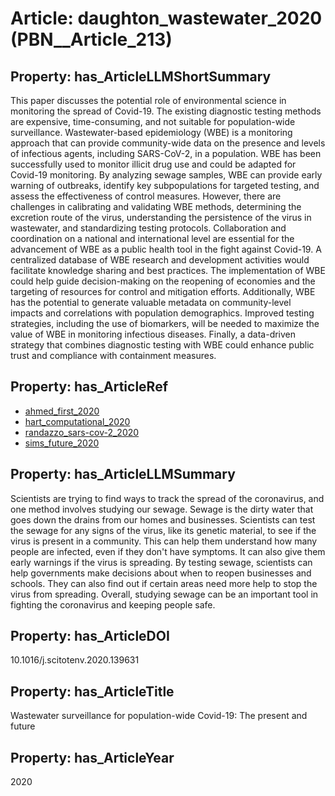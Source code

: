 # Article: __daughton_wastewater_2020__ (PBN__Article_213)

## Property: has_ArticleLLMShortSummary

This paper discusses the potential role of environmental science in monitoring the spread of Covid-19. The existing diagnostic testing methods are expensive, time-consuming, and not suitable for population-wide surveillance. Wastewater-based epidemiology (WBE) is a monitoring approach that can provide community-wide data on the presence and levels of infectious agents, including SARS-CoV-2, in a population. WBE has been successfully used to monitor illicit drug use and could be adapted for Covid-19 monitoring. By analyzing sewage samples, WBE can provide early warning of outbreaks, identify key subpopulations for targeted testing, and assess the effectiveness of control measures. However, there are challenges in calibrating and validating WBE methods, determining the excretion route of the virus, understanding the persistence of the virus in wastewater, and standardizing testing protocols. Collaboration and coordination on a national and international level are essential for the advancement of WBE as a public health tool in the fight against Covid-19. A centralized database of WBE research and development activities would facilitate knowledge sharing and best practices. The implementation of WBE could help guide decision-making on the reopening of economies and the targeting of resources for control and mitigation efforts. Additionally, WBE has the potential to generate valuable metadata on community-level impacts and correlations with population demographics. Improved testing strategies, including the use of biomarkers, will be needed to maximize the value of WBE in monitoring infectious diseases. Finally, a data-driven strategy that combines diagnostic testing with WBE could enhance public trust and compliance with containment measures.

## Property: has_ArticleRef

* [ahmed_first_2020](../Article/PBN__Article_205)
* [hart_computational_2020](../Article/PBN__Article_252)
* [randazzo_sars-cov-2_2020](../Article/PBN__Article_96)
* [sims_future_2020](../Article/PBN__Article_48)

## Property: has_ArticleLLMSummary

Scientists are trying to find ways to track the spread of the coronavirus, and one method involves studying our sewage. Sewage is the dirty water that goes down the drains from our homes and businesses. Scientists can test the sewage for any signs of the virus, like its genetic material, to see if the virus is present in a community. This can help them understand how many people are infected, even if they don't have symptoms. It can also give them early warnings if the virus is spreading. By testing sewage, scientists can help governments make decisions about when to reopen businesses and schools. They can also find out if certain areas need more help to stop the virus from spreading. Overall, studying sewage can be an important tool in fighting the coronavirus and keeping people safe.

## Property: has_ArticleDOI

10.1016/j.scitotenv.2020.139631

## Property: has_ArticleTitle

Wastewater surveillance for population-wide Covid-19: The present and future

## Property: has_ArticleYear

2020

